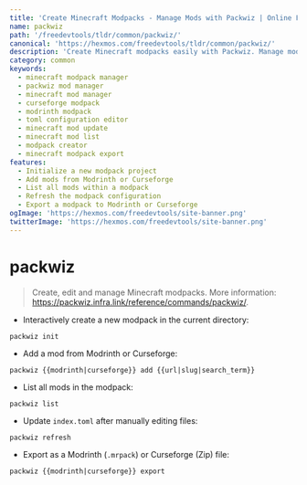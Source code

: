 ```yaml
---
title: 'Create Minecraft Modpacks - Manage Mods with Packwiz | Online Free DevTools by Hexmos'
name: packwiz
path: '/freedevtools/tldr/common/packwiz/'
canonical: 'https://hexmos.com/freedevtools/tldr/common/packwiz/'
description: 'Create Minecraft modpacks easily with Packwiz. Manage mods, update configurations, and export to Modrinth/Curseforge. Free online tool, no registration required.'
category: common
keywords:
  - minecraft modpack manager
  - packwiz mod manager
  - minecraft mod manager
  - curseforge modpack
  - modrinth modpack
  - toml configuration editor
  - minecraft mod update
  - minecraft mod list
  - modpack creator
  - minecraft modpack export
features:
  - Initialize a new modpack project
  - Add mods from Modrinth or Curseforge
  - List all mods within a modpack
  - Refresh the modpack configuration
  - Export a modpack to Modrinth or Curseforge
ogImage: 'https://hexmos.com/freedevtools/site-banner.png'
twitterImage: 'https://hexmos.com/freedevtools/site-banner.png'
---
```


# packwiz

> Create, edit and manage Minecraft modpacks.
> More information: <https://packwiz.infra.link/reference/commands/packwiz/>.

- Interactively create a new modpack in the current directory:

`packwiz init`

- Add a mod from Modrinth or Curseforge:

`packwiz {{modrinth|curseforge}} add {{url|slug|search_term}}`

- List all mods in the modpack:

`packwiz list`

- Update `index.toml` after manually editing files:

`packwiz refresh`

- Export as a Modrinth (`.mrpack`) or Curseforge (Zip) file:

`packwiz {{modrinth|curseforge}} export`
